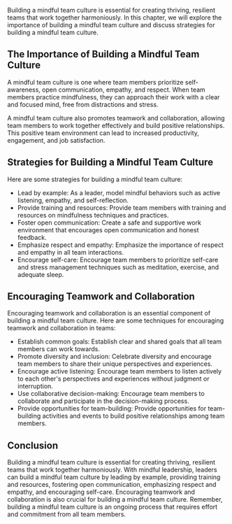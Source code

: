 
Building a mindful team culture is essential for creating thriving, resilient teams that work together harmoniously. In this chapter, we will explore the importance of building a mindful team culture and discuss strategies for building a mindful team culture.

The Importance of Building a Mindful Team Culture
-------------------------------------------------

A mindful team culture is one where team members prioritize self-awareness, open communication, empathy, and respect. When team members practice mindfulness, they can approach their work with a clear and focused mind, free from distractions and stress.

A mindful team culture also promotes teamwork and collaboration, allowing team members to work together effectively and build positive relationships. This positive team environment can lead to increased productivity, engagement, and job satisfaction.

Strategies for Building a Mindful Team Culture
----------------------------------------------

Here are some strategies for building a mindful team culture:

* Lead by example: As a leader, model mindful behaviors such as active listening, empathy, and self-reflection.
* Provide training and resources: Provide team members with training and resources on mindfulness techniques and practices.
* Foster open communication: Create a safe and supportive work environment that encourages open communication and honest feedback.
* Emphasize respect and empathy: Emphasize the importance of respect and empathy in all team interactions.
* Encourage self-care: Encourage team members to prioritize self-care and stress management techniques such as meditation, exercise, and adequate sleep.

Encouraging Teamwork and Collaboration
--------------------------------------

Encouraging teamwork and collaboration is an essential component of building a mindful team culture. Here are some techniques for encouraging teamwork and collaboration in teams:

* Establish common goals: Establish clear and shared goals that all team members can work towards.
* Promote diversity and inclusion: Celebrate diversity and encourage team members to share their unique perspectives and experiences.
* Encourage active listening: Encourage team members to listen actively to each other's perspectives and experiences without judgment or interruption.
* Use collaborative decision-making: Encourage team members to collaborate and participate in the decision-making process.
* Provide opportunities for team-building: Provide opportunities for team-building activities and events to build positive relationships among team members.

Conclusion
----------

Building a mindful team culture is essential for creating thriving, resilient teams that work together harmoniously. With mindful leadership, leaders can build a mindful team culture by leading by example, providing training and resources, fostering open communication, emphasizing respect and empathy, and encouraging self-care. Encouraging teamwork and collaboration is also crucial for building a mindful team culture. Remember, building a mindful team culture is an ongoing process that requires effort and commitment from all team members.
